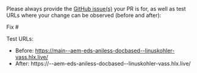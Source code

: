 Please always provide the [GitHub issue(s)](../issues) your PR is for, as well as test URLs where your change can be observed (before and after):

Fix #<gh-issue-id>

Test URLs:
- Before: https://main--aem-eds-aniless-docbased--linuskohler-vass.hlx.live/
- After: https://<branch>--aem-eds-aniless-docbased--linuskohler-vass.hlx.live/
